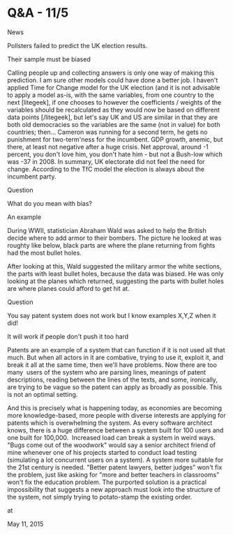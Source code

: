 # Q&A - 11/5

News

Pollsters failed to predict the UK election results.

Their sample must be biased

Calling people up and collecting answers is only one way of making this prediction. I am sure other models could have done a better job. I haven't applied Time for Change model for the UK election (and it is not advisable to apply a model as-is, with the same variables, from one country to the next [litegeek], if one chooses to however the coefficients / weights of the variables should be recalculated as they would now be based on different data points [/litegeek], but let's say UK and US are similar in that they are both old democracies so the variables are the same (not in value) for both countries; then... Cameron was running for a second term, he gets no punishment for two-term'ness for the incumbent. GDP growth, anemic, but there, at least not negative after a huge crisis. Net approval, around -1 percent, you don't love him, you don't hate him - but not a Bush-low which was -37 in 2008. In summary, UK electorate did not feel the need for change. According to the TfC model the election is always about the incumbent party.

Question

What do you mean with bias?

An example

During WWII, statistician Abraham Wald was asked to help the British decide where to add armor to their bombers. The picture he looked at was roughty like below, black parts are where the plane returning from fights had the most bullet holes.



After looking at this, Wald suggested the military armor the white sections, the parts with least bullet holes, because the data was biased. He was only looking at the planes which returned, suggesting the parts with bullet holes are where planes could afford to get hit at.

Question

You say patent system does not work but I know examples X,Y,Z when it did!

It will work if people don't push it too hard

Patents are an example of a system that can function if it is not used all that much. But when all actors in it are combative, trying to use it, exploit it, and break it all at the same time, then we'll have problems. Now there are too many  users of the system who are parsing lines, meanings of patent descriptions, reading between the lines of the texts, and some, ironically, are trying to be vague  so the patent can apply as broadly as possible. This is not an optimal setting.

And this is precisely what is happening today, as economies are becoming more knowledge-based, more people with diverse interests are applying for patents which is overwhelming the system. As every software architect knows, there is a huge difference between a system built for 100 users and one built for 100,000.  Increased load can break a system in weird ways. "Bugs come out of the woodwork" would say a senior architect friend of mine whenever one of his projects started to conduct load testing (simulating a lot concurrent users on a system). A system more suitable for the 21st century is needed. "Better patent lawyers, better judges" won't fix the problem, just like asking for "more and better teachers in classrooms" won't fix the education problem. The purported solution is a practical impossibility that suggests a new approach must look into the structure of the system, not simply trying to potato-stamp the existing order.







at

May 11, 2015















